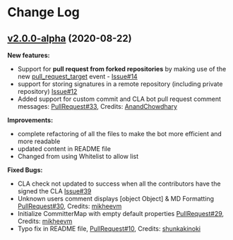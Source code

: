 # Change Log

## [v2.0.0-alpha](https://github.com/cla-assistant/github-action/tree/v2.0.0-alpha) (2020-08-22)

**New features:**
- Support for **pull request from forked repositories** by making use of the new [pull_request_target](https://docs.github.com/en/actions/reference/events-that-trigger-workflows#pull_request_target) event - [Issue#14](https://github.com/cla-assistant/github-action/issues/14)
- support for storing signatures in a remote repository (including private repository) [Issue#12](https://github.com/cla-assistant/github-action/issues/12)
- Added support for custom commit and CLA bot pull request comment messages: [PullRequest#33](https://github.com/cla-assistant/github-action/pull/33), Credits: [AnandChowdhary](https://github.com/AnandChowdhary)

**Improvements:**
- complete refactoring of all the files to make the bot more efficient and more readable
- updated content in README file
- Changed from using Whitelist to allow list 

**Fixed Bugs:**
- CLA check not updated to success when all the contributors have the signed the CLA [Issue#39](https://github.com/cla-assistant/github-action/issues/39)
- Unknown users comment displays [object Object] & MD Formatting [PullRequest#30](https://github.com/cla-assistant/github-action/pull/30), Credits: [mikheevm](https://github.com/mikheevm)
- Initialize CommitterMap with empty default properties [PullRequest#29](https://github.com/cla-assistant/github-action/pull/29), Credits: [mikheevm](https://github.com/mikheevm)
- Typo fix in README file, [PullRequest#10](https://github.com/cla-assistant/github-action/pull/10), Credits: [shunkakinoki](https://github.com/shunkakinoki)
